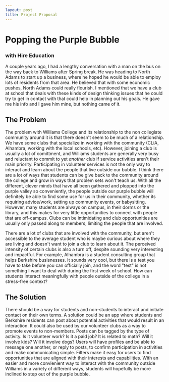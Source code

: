 ```yaml
---
layout: post
title: Project Proposal
---
```

# Popping the Purple Bubble
### with Hire Education

A couple years ago, I had a lengthy conversation with a man on the bus on the way back to Williams after Spring break. He was heading to North Adams to start up a business, where he hoped he would be able to employ lots of residents from that area. He believed that with some economic pushes, North Adams could really flourish. I mentioned that we have a club at school that deals with these kinds of design thinking issues that he could try to get in contact with that could help in planning out his goals. He gave me his info and I gave him mine, but nothing came of it.

## The Problem

The problem with Williams College and its relationship to the non collegiate community around it is that there doesn't seem to be much of a relationship. We have some clubs that specialize in working with the community (CLiA, Alhambra, working with the local schools, etc). However, joining a club is usually a lot of comittment, and Williams students are generally very busy and reluctant to commit to yet _another_ club if service activities aren't their main priority. Participating in volunteer services is not the only way to interact and learn about the people that live outside our bubble. I think there are a lot of ways that students can be give back to the community around the college and grow in ways that problem sets won't teach us.  With all the different, clever minds that have all been gathered and plopped into the purple valley so conveniently, the people outside our purple bubble will definitely be able to find some use for us in their community, whether its requiring advice/work, setting up community events, or babysitting. However, many students are always on campus, in their dorms or the library, and this makes for very little opportunities to connect with people that are off-campus. Clubs can be intimidating and club opportunities are usually only passed along to members, limiting the people that are involved.

There are a lot of clubs that are involved with the community, but aren't accessible to the average student who is maybe curious about where they are living and doesn't want to join a club to learn about it. The perceived intensity of certain clubs is also a turn off, despite sounding very interesting and impactful. For example, Alhambra is a student consulting group that helps Berkshire busisnesses. It sounds very cool, but there is a test you have to take before you can officially join, and the word "test" is not something I want to deal with during the first week of school. How can students interact meaningfully with people outside of the college in a stress-free context?

## The Solution
There should be a way for students and non-students to interact and initiate contact on their own terms. A solution could be an app where students and Berkshire residents can post about potential activities that would result in an interaction. It could also be used by our volunteer clubs as a way to promote events to non-members. Posts can be tagged by the type of activity. Is it volunteer work? Is it a paid job? It is related to math? Will it involve kids? Will it involve dogs? Users will have profiles and be able to message one another, or reply to posts, to confirm participation in activities and make communicating simple. Filters make it easy for users to find opportunities that are aligned with their interests and capabilities. With an easier and more convienient way to interact with the community outside Williams in a variety of different ways, students will hopefully be more inclined to step out of the purple bubble.

